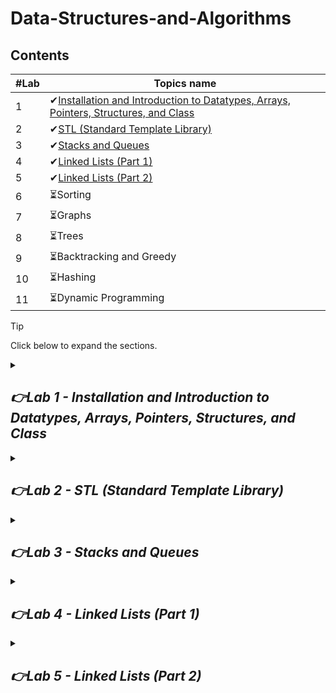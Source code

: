 # Data-Structures-and-Algorithms
## Contents
| #Lab  | Topics name |
| ------------- | ------------- |
| 1 | ✔[Installation and Introduction to Datatypes, Arrays, Pointers, Structures, and Class](https://github.com/shahidul034/Data-Structures-and-Algorithm-Tutorial/blob/main/README.md#lab-1) |
| 2 | ✔[STL (Standard Template Library)](https://github.com/shahidul034/Data-Structures-and-Algorithm-Tutorial/blob/main/README.md#lab-2) |
| 3 | ✔[Stacks and Queues](https://github.com/shahidul034/Data-Structures-and-Algorithm-Tutorial/blob/main/README.md#lab-3) |
| 4 | ✔[Linked Lists (Part 1)](https://github.com/shahidul034/Data-Structures-and-Algorithm-Tutorial?tab=readme-ov-file#lab-4)|
| 5 | ✔[Linked Lists (Part 2)](https://github.com/shahidul034/Data-Structures-and-Algorithm-Tutorial?tab=readme-ov-file#lab-5) |
| 6 | ⏳Sorting |
| 7 | ⏳Graphs|
| 8 | ⏳Trees |
| 9 | ⏳Backtracking and Greedy |
| 10 | ⏳Hashing |
| 11 | ⏳Dynamic Programming |
> [!TIP]
> Click below to expand the sections.

<!--
- [x] [Lab1: Installation and Introduction to Datatypes, Arrays, Pointers, Structures and Class](https://github.com/shahidul034/Data-Structures-and-Algorithm-Tutorial/blob/main/README.md#lab1)
- [x] [Lab2: STL](https://github.com/shahidul034/Data-Structures-and-Algorithm-Tutorial/blob/main/README.md#lab2)
- [ ] Lab3: Stacks and Queues
- [ ] Lab4: Linked Lists (Part 1)
- [ ] Lab5: Linked Lists (Part 2)
- [ ] Lab6: Sorting
- [ ] Lab7: Graphs
- [ ] Lab8: Dynamic Programming
- [ ] Lab9: Trees
- [ ] Lab10: Backtracking and Greedy
- [ ] Lab11: Hashing
-->
<details>
 
<summary><h2><i>👉Lab 1 - Installation and Introduction to Datatypes, Arrays, Pointers, Structures, and Class</i></h2></summary>
 
### 🚀Installation
⬇️[Codeblocks](https://www.codeblocks.org/downloads/binaries/)

File: codeblocks-20.03mingw-setup.exe

### ✅Primitive Data Types
 Data elements are arranged in a sequential manner.
 
🟢 Integer: Whole numbers without a fractional part (e.g., -3, 0, 42).

🟢 Floating-point: Numbers with a fractional part (e.g., 3.14, -0.001, 2.0).

🟢 Character: A single character (e.g., 'a', 'Z', '9').

🟢 Boolean: Represents true or false values.

🟢 Byte: Typically a small integer ranging from 0 to 255.
### ✅Non-Primitive Data Types
 Data elements are not arranged in a sequential manner.
 
🟢 Arrays: A collection of elements of the same type, stored in contiguous memory locations.

🟢 Strings: A sequence of characters, often implemented as an array of characters.

🟢 Structures: A collection of variables of different data types under a single name.

🟢 Classes: In object-oriented programming, a blueprint for creating objects (instances).
### ✅Linear Data Structures
🟢 Arrays: Elements are stored in contiguous memory locations.

🟢 Linked Lists: Elements (nodes) are connected by pointers.

🟢 Stacks: LIFO (Last In First Out) structure where elements are added/removed from the top.

🟢 Queues: FIFO (First In First Out) structure where elements are added at the rear and removed from the front.
### ✅Nonlinear Data Structures
🟢 Trees: Hierarchical structure with a root node and child nodes (e.g., binary trees, AVL trees).

🟢 Graphs: Consist of vertices (nodes) connected by edges. Graphs can be directed or undirected.

🟢 Heaps: A specialized tree-based structure that satisfies the heap property (e.g., max-heap, min-heap).
### ✅Abstract Data Types (ADTs)
An Abstract Data Type (ADT) is a type (or class) for objects whose behavior is defined by a set of values and a set of operations. ADTs specify what operations can be performed but not how these operations will be implemented. Examples of ADTs include:

🟢 List: An ordered collection of elements with operations like insertion, deletion, and traversal.

🟢 Stack: Operations include push, pop, and peek.

🟢 Queue: Operations include enqueue, dequeue, and peek.

🟢 Map: A collection of key-value pairs with operations like insertion, deletion, and lookup.

🟢 Set: A collection of unique elements with operations like insertion, deletion, and membership testing.

### ✅ Basic array example
 
```c
#include<iostream>
using namespace std;
int main()
{
    int arr[]={3,4,5,6,7};

    int arr2[5];
    for(int i=0;i<5;i++){
        cout<<"enter: ";
        cin>>arr2[i];
    }
    cout<<arr[0]<<endl;
    for(int i=0;i<5;i++){
        cout<<arr2[i]<<endl;
    }
}
```
### ✅ Multidimensional Arrays
```c
int test[2][3] = {{2, 4, 5}, {9, 0, 19}};
    for (int i = 0; i < 2; ++i)
    {

        // access columns of the array
        for (int j = 0; j < 3; ++j)
        {
            cout << "test[" << i << "][" << j << "] = " << test[i][j] << endl;
        }
    }
```
### ✅ Pointer
 A pointer is a variable that stores the memory address of another variable. Pointers are used to indirectly access and manipulate data in memory.
 
```c
    int *ptr;
    int arr[5];
    // store the address of the first
    // element of arr in ptr
    ptr = arr;
```
Same as before
```c
    int *ptr;
    int arr[5];
    ptr = &arr[0];
```
### ✅ Access element from array
```c
    for (int i = 0; i < 3; ++i)
    {
        cout << "&arr[" << i << "] = " << *(ptr+i) << endl;
    }
```
### ✅ Structure
```c
struct Person {
    char name[50];
    int age;
    char address[100];
};
struct Person person;
strcpy(p1.name,"shakib");// #include<cstring>
person.age = 35;
person.address = "123 Main St, Anytown USA";
```
### ✅ Class

Classes can have special member functions called constructors and destructors. Constructors are used to initialize object data, while destructors are called when an object is destroyed.
```c
class person {
public:
        string name;
        int age;
        person(string name, int age){
            this->name=name;
            this->age=age;
        }

        void update_name(string name){
            this->name=name;
        }
};
```
```c
person p1("Karim",25);
p1.update_name("Testing");
cout<<p1.name<<endl;
```
<details>

<summary>Questions and Home Works</summary>

### 🚩Question
1) Create a Student class that holds information about a student, including their name, roll number, and an array of grades for different subjects. Write methods to calculate and display the student's average grade and their highest grade.

2) Create a BankAccount class that holds information about a bank account, such as account number, account holder name, and balance. Implement methods to deposit, withdraw, and display the account details. Use an array to manage multiple bank accounts.

### 📝 Home works

1) Create a Book class that represents a book in a library. Each book has a title, author, ISBN, and availability status (whether the book is available or checked out). Create an array of books to represent the library and implement methods to check out a book, return a book, and display all available books.

2) Create an Employee class that holds information about an employee, such as name, employee ID, department, and salary. Create an array of employees and implement methods to add a new employee, search for an employee by ID, and display all employees in a specific department.

</details>
</details>

<details>
<summary><h2><i>👉Lab 2 - STL (Standard Template Library)</i></h2></summary>
 
The Standard Template Library (STL) in C++ is a powerful library that provides data structures and algorithms to help you efficiently store and manipulate data. Here's a basic introduction to some of the most commonly used components in the STL, focusing only on the most important and regularly used functions.

### ✅Vector
A vector is a dynamic array that can grow in size.
```c
#include <iostream>
#include <vector>
using namespace std;

int main() {
    // Declare a vector of integers
    vector<int> v;

    // Add elements using push_back
    v.push_back(10);   // {10}
    v.push_back(20);   // {10, 20}
    v.push_back(30);   // {10, 20, 30}

    // Access elements using []
    cout << "Element at index 1: " << v[1] << endl;  // 20

    // Access the size of the vector
    cout << "Size of vector: " << v.size() << endl;  // 3

    // Remove the last element
    v.pop_back();  // Now v = {10, 20}

    // Iterate using a loop
    for (int i = 0; i < v.size(); i++) {
        cout << v[i] << " ";
    }
    cout << endl;  // Output: 10 20

    return 0;
}

```

> #### Important Functions: 
> * `push_back(value)`: Adds an element to the end of the vector.
> * `pop_back()`: Removes the last element.
> * `size()`: Returns the number of elements in the vector.
> * `[]`: Accesses elements by index.

### ✅Stack 
A stack follows the LIFO (Last In, First Out) principle.
```c
#include <iostream>
#include <stack>
using namespace std;

int main() {
	stack<int> s,temp;

	// Push elements onto the stack
	s.push(10);
	s.push(20);
	s.push(30);
	while (!s.empty()) {
		int current = s.top();
		cout << current << " ";

		// Remove the top element from the original stack
		s.pop();

		// Push the element onto the temporary stack
		temp.push(current);
	}

	std::cout << std::endl;

	// Restore the original stack
	while (!temp.empty()) {
		s.push(temp.top());
		temp.pop();
	}
	// Access the top element
	cout << "Top element: " << s.top() << endl;  // 30

	// Remove the top element
	s.pop();  // Now top is 20

	cout << "New top element: " << s.top() << endl;  // 20

	return 0;
}

```
> #### Important Functions: 
> * `push(value)`: Pushes an element onto the stack.
> * `pop()`: Removes the top element.
> * `top()`: Returns the top element.
> * `empty()`: Checks if the stack is empty.
### ✅Queue
A queue follows the FIFO (First In, First Out) principle.
```c
#include <iostream>
#include <queue>
using namespace std;

int main() {
    queue<int> q;
    
    // Add elements to the queue
    q.push(10);
    q.push(20);
    q.push(30);
    
    cout << "Method 1: Traversing while preserving the queue" << endl;
    {
        queue<int> temp = q; // Create a copy of the original queue
        while (!temp.empty()) {
            cout << temp.front() << " ";
            temp.pop();
        }
        cout << endl;
    }
    
    cout << "Method 2: Traversing and restoring the queue" << endl;
    {
        int size = q.size();
        for (int i = 0; i < size; ++i) {
            int current = q.front();
            cout << current << " ";
            q.pop();
            q.push(current);
        }
        cout << endl;
    }
    
    return 0;
}
```
> #### Important Functions: 
> * `push(value)`: Adds an element to the queue.
> * `pop()`: Removes the front element.
> * `front()`: Returns the front element.
> * `back()`: Returns the last element.
### ✅Set
A set stores unique elements in sorted order.
```c
#include <iostream>
#include <set>
using namespace std;

int main() {
    set<int> s;

    // Insert elements
    s.insert(10);
    s.insert(5);
    s.insert(10);  // Duplicate, will be ignored
    s.insert(15);

    // Check if element exists
    if (s.count(10)) {
        cout << "10 is present" << endl;
    }

    // Iterate through the set
    for (int x : s) {
        cout << x << " ";
    }
    cout << endl;  // Output: 5 10 15

    return 0;
}

```
> #### Important Functions:
> * `insert(value)`: Inserts an element (if it’s not already present).
> * `count(value)`: Checks if an element exists (returns 0 or 1).
> * `erase(value)`: Removes an element.
> * `find(value)`: Finds an element.

### ✅Map 
A map stores key-value pairs in sorted order of keys.
```c
#include <iostream>
#include <map>
using namespace std;

int main() {
    map<string, int> m;

    // Insert key-value pairs
    m["apple"] = 5;
    m["banana"] = 10;
    m["orange"] = 20;

    // Access value by key
    cout << "Apple count: " << m["apple"] << endl;  // 5

    // Iterate through the map
    for (auto p : m) {
        cout << p.first << ": " << p.second << endl;
    }
    // Output:
    // apple: 5
    // banana: 10
    // orange: 20

    return 0;
}

```
> #### Important Functions: 
> * `[]`: Access or insert elements by key.
> * `insert({key, value})`: Inserts a key-value pair.
> * `find(key)`: Finds an element by key.
> * `erase(key)`: Removes an element by key.

### ✅Algorithm 
STL also provides many useful algorithms. Here are some commonly used ones:
```c
#include <iostream>
#include <algorithm>
#include <vector>
using namespace std;

int main() {
    vector<int> v = {3, 1, 4, 1, 5, 9};

    // Sort the vector
    sort(v.begin(), v.end());  // {1, 1, 3, 4, 5, 9}

    // Reverse the vector
    reverse(v.begin(), v.end());  // {9, 5, 4, 3, 1, 1}

    // Find an element
    if (binary_search(v.begin(), v.end(), 4)) {
        cout << "4 found" << endl;
    }

    // Display the vector
    for (int x : v) {
        cout << x << " ";
    }
    cout << endl;  // Output: 9 5 4 3 1 1

    return 0;
}

```
> #### Important Functions: 
> * `sort(start, end)`: Sorts the range [start, end).
> * `reverse(start, end)`: Reverses the range [start, end).
> * `binary_search(start, end, value)`: Checks if a value is present in a sorted range.


<details>

<summary>🚩Question</summary>

1) **Problem Statement:** Given an array of integers, remove all the duplicate elements and return the unique elements in the same order as they first appeared.

2) **Problem Statement:** Given a list of words, count the frequency of each word and return the results in a dictionary (map).

3) **Problem Statement:** Given a list of integers, check if the list contains any duplicates.

4) **Problem Statement:** Given a string containing just the characters (, ), {, }, [ and ], determine if the input string is valid. The string is valid if: Open brackets must be closed by the same type of brackets. Open brackets must be closed in the correct order.

</details>
</details>

<details>
<summary><h2><i>👉Lab 3 - Stacks and Queues</i></h2></summary>
 
## 🎯Stacks
A Stack follows the LIFO (Last In First Out) principle. This means that the last element inserted into the stack is the first one to be removed. Imagine a stack of plates; the last plate placed on top is the first to be removed.

### ✅Operations on Stack

`Push:` Add an element to the top of the stack.

`Pop:` Remove the top element from the stack.

`Peek (Top)`: Retrieve the top element without removing it.

`isEmpty`: Check if the stack is empty.

`Size`: Get the number of elements in the stack.

### ✅Stack Implementation using Array
```c
#include <iostream>
using namespace std;

class Stack {
    int top;
    int arr[5]; // Stack size is 5

public:
    Stack() {
        top = -1; // Initialize stack as empty
    }

    bool isFull() {
        return top == 4; // Check if stack is full
    }

    bool isEmpty() {
        return top == -1; // Check if stack is empty
    }

    void push(int value) {
        if (isFull()) {
            cout << "Stack overflow" << endl;
        } else {
            arr[++top] = value;
            cout << "Pushed: " << value << endl;
        }
    }

    void pop() {
        if (isEmpty()) {
            cout << "Stack underflow" << endl;
        } else {
            cout << "Popped: " << arr[top--] << endl;
        }
    }

    int peek() {
        if (isEmpty()) {
            cout << "Stack is empty" << endl;
            return -1;
        } else {
            return arr[top];
        }
    }

    int size() {
        return top + 1;
    }
};

int main() {
    Stack s;
    s.push(10);
    s.push(20);
    s.push(30);
    cout << "Top element: " << s.peek() << endl;
    s.pop();
    cout << "Top element after pop: " << s.peek() << endl;
    cout << "Size of stack: " << s.size() << endl;
    return 0;
}

```
## 🎯Queues
A Queue follows the FIFO (First In First Out) principle. The first element inserted into the queue is the first one to be removed. Think of a queue in a supermarket where the first customer in line is served first.

### ✅Operations on Queue:

`Enqueue`: Add an element to the end of the queue.

`Dequeue`: Remove the element from the front of the queue.

`Front`: Retrieve the front element without removing it.

`isEmpty`: Check if the queue is empty.

`Size`: Get the number of elements in the queue.

### ✅Queue Implementation using Array
```c
#include <iostream>
using namespace std;

class Queue {
    int front, rear;
    int arr[5]; // Queue size is 5

public:
    Queue() {
        front = rear = -1; // Initialize queue as empty
    }

    bool isFull() {
        return rear == 4; // Check if queue is full
    }

    bool isEmpty() {
        return front == -1; // Check if queue is empty
    }

    void enqueue(int value) {
        if (isFull()) {
            cout << "Queue overflow" << endl;
        } else {
            if (front == -1) front = 0;
            arr[++rear] = value;
            cout << "Enqueued: " << value << endl;
        }
    }

    void dequeue() {
        if (isEmpty()) {
            cout << "Queue underflow" << endl;
        } else {
            cout << "Dequeued: " << arr[front++] << endl;
            if (front > rear) front = rear = -1; // Reset if queue becomes empty
        }
    }

    int peek() {
        if (isEmpty()) {
            cout << "Queue is empty" << endl;
            return -1;
        } else {
            return arr[front];
        }
    }

    int size() {
        if (isEmpty()) return 0;
        return rear - front + 1;
    }
};

int main() {
    Queue q;
    q.enqueue(10);
    q.enqueue(20);
    q.enqueue(30);
    cout << "Front element: " << q.peek() << endl;
    q.dequeue();
    cout << "Front element after dequeue: " << q.peek() << endl;
    cout << "Size of queue: " << q.size() << endl;
    return 0;
}

```

### ✅Stack Applications:

- Expression evaluation (infix to postfix)

- Backtracking algorithms (e.g., maze solving)

- Function call management in recursion

### ✅Queue Applications:

- CPU scheduling

- Breadth-First Search (BFS) in graphs

- Printer task scheduling

<details>
 
<summary>🚩Questions and Home works </summary>
 
### ✅Stack Practice Questions

1. **Reverse a String using Stack**
   - Write a program to reverse a string using a stack.
   
2. **Balanced Parentheses**
   - Given an expression string with parentheses `(` and `)`, check whether the parentheses are balanced or not using a stack.
   
3. **Evaluate Postfix Expression**
   - Write a program to evaluate a postfix expression (e.g., `231*+9-` equals `-4`).
   
4. **Sort a Stack**
   - Given a stack, write a program to sort its elements using recursion (you can only use stack operations like push, pop, etc.).
   
5. **Next Greater Element**
   - Given an array, for each element, find the next greater element. The next greater element is the first larger number to the right of the current element using a stack.

6. **Implement Two Stacks in an Array**
   - Implement two stacks in a single array without wasting space.

7. **Stock Span Problem**
   - Write a program to calculate the span of stock’s price for all days using a stack. The stock span on a given day is defined as the maximum number of consecutive days the stock price was less than or equal to the current price.

8. **Min Stack**
   - Design a stack that supports `push`, `pop`, `top`, and retrieving the minimum element in constant time.

---

#### ✅Queue Practice Questions

1. **Generate Binary Numbers**
   - Given a number `n`, generate and print binary numbers from 1 to `n` using a queue.
   
2. **Reverse a Queue**
   - Write a program to reverse the elements of a queue.
   
3. **Implement Stack using Queues**
   - Implement a stack using two queues.
   
4. **Circular Queue Implementation**
   - Implement a circular queue with fixed size using an array.
   
5. **Interleave First Half and Second Half of a Queue**
   - Given a queue of integers, interleave the first half of the queue with the second half.
   
6. **First Non-Repeating Character in a Stream**
   - Given a stream of characters, find the first non-repeating character at any point in the stream using a queue.
   
7. **Sliding Window Maximum**
   - Given an array and an integer `k`, find the maximum element in each sliding window of size `k` using a deque (double-ended queue).
   
8. **Implement Deque (Double-Ended Queue)**
   - Implement a deque with operations `insertFront`, `insertRear`, `deleteFront`, `deleteRear`, and checking if the deque is empty or full.

---
</details>

</details>

<details>
<summary><h2><i>👉Lab 4 - Linked Lists (Part 1)</i></h2></summary>

### ✅What is a Linked List?
A linked list is a dynamic data structure that consists of a sequence of nodes. Each node contains two parts:

- `Data`: Stores the value.
- `Link`: A pointer to the next node.

Unlike arrays, linked lists are dynamic and can grow or shrink in size without reallocating memory, making them more efficient for operations like insertion and deletion.

### ✅Types of Linked Lists

- `Singly Linked List`: Each node points to the next node in the sequence.
- `Doubly Linked List`: Each node points to both the next and previous nodes.
- `Circular Linked List`: The last node points back to the first node.

### ✅Basic Operations on a Linked List
- `Inserting a Node`: Add a new node to the list.
- `Deleting a Node`: Remove a node from the list.
- `Traversing the List`: Visit all nodes to access their values.
- `Searching a Node`: Find a node with a given value.

### ✅In this code
 
`Allocation`: Dynamically allocate memory for a new node and insert it at the end.

`Insertion`: Insert a new node at the beginning, end, or a specific position.

`Traversal`: Visit all nodes to access and print their values.

### ✅Basic pointers information
- `head` points to the first node.
- `temp` helps traverse the list or store temporary positions.

### ✅Structure of a Node
```c
#include <iostream>
using namespace std;
// Node class
class node {
public:
    int info;         // Data part
    node* link;       // Pointer to the next node
};
```
```
node *head = NULL, *temp;  // Global pointers to manage the list
```
### ✅Allocation Function
The `allocation` function creates a new node with a given value and inserts it at the end of the linked list. If the list is empty, the new node becomes the head.
```c
int allocation(int item) {
    node *ptr = new node();  // Allocate a new node
    ptr->info = item;        // Set the data
    ptr->link = NULL;        // Set the link to null

    if (head == NULL) {
        head = ptr;          // If list is empty, the new node becomes head
        temp = ptr;
    } else {
        temp->link = ptr;    // Otherwise, link the last node to the new node
        temp = ptr;
    }
}

```
### ✅Traversal Function

The `traverse` function iterates through the linked list and prints the value of each node.
```c
int traverse() {
    node *srt = head;        // Start from the head
    while (srt != NULL) {
        cout << srt->info << " ";  // Print data
        srt = srt->link;           // Move to the next node
    }
    cout << endl;
}

```
### ✅Main Function
The `main()` function demonstrates how to use the `allocation` and `traverse` functions to build and display the linked list.
```c
int main() {
    int n;
    cin >> n;  // Read the number of nodes

    for (int i = 0; i < n; i++) {
        int b;
        cin >> b;            // Input the node value
        allocation(b);       // Insert the node
    }

    traverse();  // Display the list
    return 0;
}

```
</details>

<details>
<summary><h2><i>👉Lab 5 - Linked Lists (Part 2)</i></h2></summary>
	
### ✅Inserting a Node at the Beginning
To insert a node at the beginning of the list, we simply adjust the pointer of the new node to point to the current head, and then update the head to point to the new node.

```c
int insert_first(int data) {
    node *ptr = new node();  // Allocate a new node
    ptr->info = data;        // Set the data
    ptr->link = head;        // Link the new node to the current head
    head = ptr;              // Update head to the new node
}

```
###  ✅Inserting a Node at the End
To insert a node at the end of the list, we traverse to the last node and then link the new node to it.
```c
int insert_last(int data) {
    node *ptr = new node();  // Allocate a new node
    ptr->info = data;
    ptr->link = NULL;        // The new node will be the last node

    if (head == NULL) {
        head = ptr;          // If the list is empty, make this the first node
    } else {
        node *srt = head;
        while (srt->link != NULL) srt = srt->link;  // Traverse to the last node
        srt->link = ptr;                            // Link the last node to the new node
    }
}

```
### ✅Inserting a Node After a Given Node
To insert a node after a given node, we traverse the list until we find the node with the desired value, and then adjust the pointers to insert the new node.
```c
int after_insert_item(int data, int item) {
    node *ptr = new node();  // Allocate a new node
    ptr->info = item;

    node *srt = head;
    while (srt != NULL) {
        if (srt->info == data) {
            ptr->link = srt->link;  // Link the new node to the next node
            srt->link = ptr;        // Link the current node to the new node
            break;
        }
        srt = srt->link;
    }
}

```
### ✅Deleting a Node with a Given Value
To delete a node with a given value, we traverse the list until we find the node. We then unlink it from the list and free the memory.

```c
int deletion_given_item(int data) {
    node *srt = head, *prev = NULL;

    while (srt != NULL) {
        if (srt->info == data) {
            if (prev == NULL) {
                head = srt->link;  // If it's the head node, update the head
            } else {
                prev->link = srt->link;  // Unlink the node
            }
            delete srt;  // Free the memory
            break;
        }
        prev = srt;
        srt = srt->link;
    }
}

```
### ✅Main Function
```c
int main() {
    int n;
    cin >> n;
    for (int i = 0; i < n; i++) {
        int b;
        cin >> b;
        allocation(b);       // Insert nodes at the end
    }

    traverse();

    int data;
    cin >> data;
    insert_first(data);      // Insert node at the beginning
    traverse();

    cin >> data;
    insert_last(data);       // Insert node at the end
    traverse();

    int item;
    cin >> data >> item;
    after_insert_item(data, item);  // Insert node after a given node
    traverse();

    cin >> data;
    deletion_given_item(data);  // Delete a node
    traverse();

    return 0;
}

```

</details>




